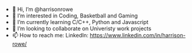 - 👋 Hi, I’m @harrisonrowe
- 👀 I’m interested in Coding, Basketball and Gaming
- 🌱 I’m currently learning C/C++, Python and Javascript
- 💞️ I’m looking to collaborate on Univeristy work projects
- 📫 How to reach me: LinkedIn: https://www.linkedin.com/in/harrison-rowe/
